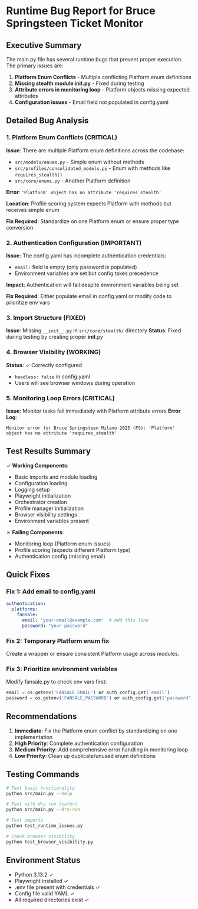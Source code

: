 # Runtime Bug Report for Bruce Springsteen Ticket Monitor

## Executive Summary

The main.py file has several runtime bugs that prevent proper execution. The primary issues are:

1. **Platform Enum Conflicts** - Multiple conflicting Platform enum definitions
2. **Missing stealth module __init__.py** - Fixed during testing
3. **Attribute errors in monitoring loop** - Platform objects missing expected attributes
4. **Configuration issues** - Email field not populated in config.yaml

## Detailed Bug Analysis

### 1. Platform Enum Conflicts (CRITICAL)

**Issue**: There are multiple Platform enum definitions across the codebase:
- `src/models/enums.py` - Simple enum without methods
- `src/profiles/consolidated_models.py` - Enum with methods like `requires_stealth()`
- `src/core/enums.py` - Another Platform definition

**Error**: `'Platform' object has no attribute 'requires_stealth'`

**Location**: Profile scoring system expects Platform with methods but receives simple enum

**Fix Required**: Standardize on one Platform enum or ensure proper type conversion

### 2. Authentication Configuration (IMPORTANT)

**Issue**: The config.yaml has incomplete authentication credentials:
- `email:` field is empty (only password is populated)
- Environment variables are set but config takes precedence

**Impact**: Authentication will fail despite environment variables being set

**Fix Required**: Either populate email in config.yaml or modify code to prioritize env vars

### 3. Import Structure (FIXED)

**Issue**: Missing `__init__.py` in `src/core/stealth/` directory
**Status**: Fixed during testing by creating proper __init__.py

### 4. Browser Visibility (WORKING)

**Status**: ✓ Correctly configured
- `headless: false` in config.yaml
- Users will see browser windows during operation

### 5. Monitoring Loop Errors (CRITICAL)

**Issue**: Monitor tasks fail immediately with Platform attribute errors
**Error Log**:
```
Monitor error for Bruce Springsteen Milano 2025 (FS): 'Platform' object has no attribute 'requires_stealth'
```

## Test Results Summary

✓ **Working Components**:
- Basic imports and module loading
- Configuration loading
- Logging setup
- Playwright initialization
- Orchestrator creation
- Profile manager initialization
- Browser visibility settings
- Environment variables present

✗ **Failing Components**:
- Monitoring loop (Platform enum issues)
- Profile scoring (expects different Platform type)
- Authentication config (missing email)

## Quick Fixes

### Fix 1: Add email to config.yaml
```yaml
authentication:
  platforms:
    fansale:
      email: "your-email@example.com"  # Add this line
      password: "your-password"
```

### Fix 2: Temporary Platform enum fix
Create a wrapper or ensure consistent Platform usage across modules.

### Fix 3: Prioritize environment variables
Modify fansale.py to check env vars first:
```python
email = os.getenv('FANSALE_EMAIL') or auth_config.get('email')
password = os.getenv('FANSALE_PASSWORD') or auth_config.get('password')
```

## Recommendations

1. **Immediate**: Fix the Platform enum conflict by standardizing on one implementation
2. **High Priority**: Complete authentication configuration
3. **Medium Priority**: Add comprehensive error handling in monitoring loop
4. **Low Priority**: Clean up duplicate/unused enum definitions

## Testing Commands

```bash
# Test basic functionality
python src/main.py --help

# Test with dry run (safer)
python src/main.py --dry-run

# Test imports
python test_runtime_issues.py

# Check browser visibility
python test_browser_visibility.py
```

## Environment Status

- Python 3.13.2 ✓
- Playwright installed ✓
- .env file present with credentials ✓
- Config file valid YAML ✓
- All required directories exist ✓